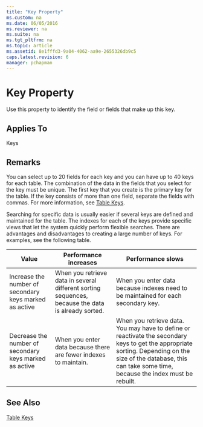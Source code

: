 ```yaml
---
title: "Key Property"
ms.custom: na
ms.date: 06/05/2016
ms.reviewer: na
ms.suite: na
ms.tgt_pltfrm: na
ms.topic: article
ms.assetid: 8e1fffd3-9a04-4062-aa9e-2655326db9c5
caps.latest.revision: 6
manager: pchapman
---
```

# Key Property
Use this property to identify the field or fields that make up this key.  
  
## Applies To  
 Keys  
  
## Remarks  
 You can select up to 20 fields for each key and you can have up to 40 keys for each table. The combination of the data in the fields that you select for the key must be unique. The first key that you create is the primary key for the table. If the key consists of more than one field, separate the fields with commas. For more information, see [Table Keys](Table-Keys.md).  
  
 Searching for specific data is usually easier if several keys are defined and maintained for the table. The indexes for each of the keys provide specific views that let the system quickly perform flexible searches. There are advantages and disadvantages to creating a large number of keys. For examples, see the following table.  
  
|**Value**|**Performance increases**|**Performance slows**|  
|---------------|-------------------------------|---------------------------|  
|Increase the number of secondary keys marked as active|When you retrieve data in several different sorting sequences, because the data is already sorted.|When you enter data because indexes need to be maintained for each secondary key.|  
|Decrease the number of secondary keys marked as active|When you enter data because there are fewer indexes to maintain.|When you retrieve data. You may have to define or reactivate the secondary keys to get the appropriate sorting. Depending on the size of the database, this can take some time, because the index must be rebuilt.|  
  
## See Also  
 [Table Keys](Table-Keys.md)